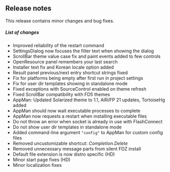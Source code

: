 ## Release notes 

This release contains minor changes and bug fixes.

##### List of changes

 * Improved reliability of the restart command
 * SettingsDialog now focuses the filter text when showing the dialog
 * ScrollBar theme value case fix and paint events added to few controls
 * OpenResource panel remembers your last search
 * Installer text fix and Korean locale option added
 * Result panel previous/next entry shortcut strings fixed
 * Fix for platforms being empty after first run in project settings
 * Fix for user dir templates showing in standalone mode
 * Fixed exceptions with SourceControl enabled on theme refresh
 * Fixed ScrollBar compatibility with FD5 themes
 * AppMan: Updated Solarized theme to 1.1, AIR/FP 21 updates, TortoiseHg added
 * AppMan should now wait executable processes to complete
 * AppMan now requests a restart when installing executable files
 * Do not throw an error when socket is already in use with FlashConnect
 * Do not show user dir templates in standalone mode
 * Added command-line argument `"config"` to AppMan for custom config files
 * Removed uncustomizable shortcut: _Completion.Delete_
 * Removed unnecessary message parts from silent FDZ install
 * Default file extension is now distro specific (HD)
 * Minor start page fixes (HD)
 * Minor localization fixes